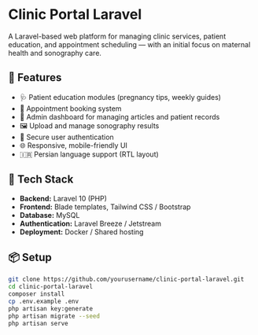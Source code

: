 # Clinic Portal Laravel

A Laravel-based web platform for managing clinic services, patient education, and appointment scheduling — with an initial focus on maternal health and sonography care.

## 🌟 Features

- 🩺 Patient education modules (pregnancy tips, weekly guides)
- 📅 Appointment booking system
- 🧾 Admin dashboard for managing articles and patient records
- 🖼️ Upload and manage sonography results
- 🔐 Secure user authentication
- 🌐 Responsive, mobile-friendly UI
- 🇮🇷 Persian language support (RTL layout)

## 🔧 Tech Stack

- **Backend:** Laravel 10 (PHP)
- **Frontend:** Blade templates, Tailwind CSS / Bootstrap
- **Database:** MySQL
- **Authentication:** Laravel Breeze / Jetstream
- **Deployment:** Docker / Shared hosting

## 📦 Setup

```bash
git clone https://github.com/yourusername/clinic-portal-laravel.git
cd clinic-portal-laravel
composer install
cp .env.example .env
php artisan key:generate
php artisan migrate --seed
php artisan serve
